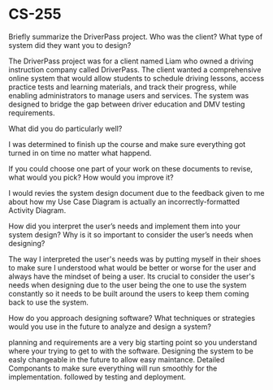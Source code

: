 # CS-255



Briefly summarize the DriverPass project. Who was the client? What type of system did they want you to design?

The DriverPass project was for a client named Liam who owned a driving instruction company called DriverPass. The client wanted a comprehensive online system that would allow students to schedule driving lessons, access practice tests and learning materials, and track their progress, while enabling administrators to manage users and services. The system was designed to bridge the gap between driver education and DMV testing requirements.

What did you do particularly well?

I was determined to finish up the course and make sure everything got turned in on time no matter what happend.

If you could choose one part of your work on these documents to revise, what would you pick? How would you improve it?

I would revies the system design document due to the feedback given to me about how my Use Case Diagram is actually an incorrectly-formatted Activity Diagram.

How did you interpret the user’s needs and implement them into your system design? Why is it so important to consider the user’s needs when designing?

The way I interpreted the user's needs was by putting myself in their shoes to make sure I understood what would be better or worse for the user and always have the mindset of being a user. Its crucial to consider the user's needs when designing due to the user being the one to use the system constantly so it needs to be built around the users to keep them coming back to use the system.

How do you approach designing software? What techniques or strategies would you use in the future to analyze and design a system?

planning and requirements are a very big starting point so you understand where your trying to get to with the software. Designing the system to be easly changeable in the future to allow easy maintance. Detailed Componants to make sure everything will run smoothly for the implementation. followed by testing and deployment.
